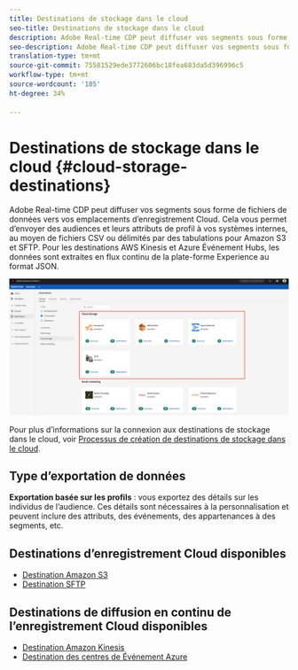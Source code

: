 ```yaml
---
title: Destinations de stockage dans le cloud
seo-title: Destinations de stockage dans le cloud
description: Adobe Real-time CDP peut diffuser vos segments sous forme de fichiers de données vers vos emplacements d’enregistrement cloud Amazon S3, AWS Kinesis, Azure Événement Hubs ou SFTP.
seo-description: Adobe Real-time CDP peut diffuser vos segments sous forme de fichiers de données vers vos emplacements d’enregistrement cloud Amazon S3, AWS Kinesis, Azure Événement Hubs ou SFTP.
translation-type: tm+mt
source-git-commit: 75581529ede3772606bc18fea683da5d396996c5
workflow-type: tm+mt
source-wordcount: '185'
ht-degree: 34%

---
```



# Destinations de stockage dans le cloud {#cloud-storage-destinations}

Adobe Real-time CDP peut diffuser vos segments sous forme de fichiers de données vers vos emplacements d’enregistrement Cloud. Cela vous permet d’envoyer des audiences et leurs attributs de profil à vos systèmes internes, au moyen de fichiers CSV ou délimités par des tabulations pour Amazon S3 et SFTP. Pour les destinations AWS Kinesis et Azure Événement Hubs, les données sont extraites en flux continu de la plate-forme Experience au format JSON.

![ Destinations de stockage dans Adobe Cloud](/help/rtcdp/destinations/assets/cloud-storage-destinations.png)

Pour plus d’informations sur la connexion aux destinations de stockage dans le cloud, voir [Processus de création de destinations de stockage dans le cloud](/help/rtcdp/destinations/cloud-storage-destinations-workflow.md).

## Type d’exportation de données

**Exportation basée sur les profils** : vous exportez des détails sur les individus de l’audience. Ces détails sont nécessaires à la personnalisation et peuvent inclure des attributs, des événements, des appartenances à des segments, etc.

## Destinations d’enregistrement Cloud disponibles

* [Destination Amazon S3](/help/rtcdp/destinations/amazon-s3-destination.md)
* [Destination SFTP](/help/rtcdp/destinations/sftp-destination.md)

## Destinations de diffusion en continu de l’enregistrement Cloud disponibles

* [Destination Amazon Kinesis](/help/rtcdp/destinations/amazon-kinesis-destination.md)
* [Destination des centres de Événement Azure](/help/rtcdp/destinations/azure-event-hubs-destination.md)
